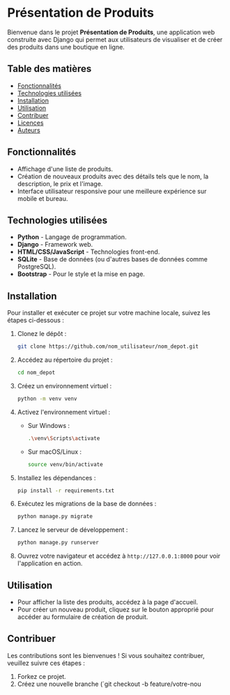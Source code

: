 # Présentation de Produits

Bienvenue dans le projet **Présentation de Produits**, une application web construite avec Django qui permet aux utilisateurs de visualiser et de créer des produits dans une boutique en ligne. 

## Table des matières

- [Fonctionnalités](#fonctionnalités)
- [Technologies utilisées](#technologies-utilisées)
- [Installation](#installation)
- [Utilisation](#utilisation)
- [Contribuer](#contribuer)
- [Licences](#licences)
- [Auteurs](#auteurs)

## Fonctionnalités

- Affichage d'une liste de produits.
- Création de nouveaux produits avec des détails tels que le nom, la description, le prix et l'image.
- Interface utilisateur responsive pour une meilleure expérience sur mobile et bureau.

## Technologies utilisées

- **Python** - Langage de programmation.
- **Django** - Framework web.
- **HTML/CSS/JavaScript** - Technologies front-end.
- **SQLite** - Base de données (ou d'autres bases de données comme PostgreSQL).
- **Bootstrap** - Pour le style et la mise en page.

## Installation

Pour installer et exécuter ce projet sur votre machine locale, suivez les étapes ci-dessous :

1. Clonez le dépôt :

    ```bash
    git clone https://github.com/nom_utilisateur/nom_depot.git
    ```

2. Accédez au répertoire du projet :

    ```bash
    cd nom_depot
    ```

3. Créez un environnement virtuel :

    ```bash
    python -m venv venv
    ```

4. Activez l'environnement virtuel :

    - Sur Windows :

      ```bash
      .\venv\Scripts\activate
      ```

    - Sur macOS/Linux :

      ```bash
      source venv/bin/activate
      ```

5. Installez les dépendances :

    ```bash
    pip install -r requirements.txt
    ```

6. Exécutez les migrations de la base de données :

    ```bash
    python manage.py migrate
    ```

7. Lancez le serveur de développement :

    ```bash
    python manage.py runserver
    ```

8. Ouvrez votre navigateur et accédez à `http://127.0.0.1:8000` pour voir l'application en action.

## Utilisation

- Pour afficher la liste des produits, accédez à la page d'accueil.
- Pour créer un nouveau produit, cliquez sur le bouton approprié pour accéder au formulaire de création de produit.

## Contribuer

Les contributions sont les bienvenues ! Si vous souhaitez contribuer, veuillez suivre ces étapes :

1. Forkez ce projet.
2. Créez une nouvelle branche (`git checkout -b feature/votre-nou
